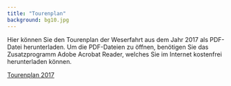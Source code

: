```yaml
---
title: "Tourenplan"
background: bg10.jpg
---
```

Hier können Sie den Tourenplan der Weserfahrt aus dem Jahr 2017 als PDF-Datei herunterladen.
Um die PDF-Dateien zu öffnen, benötigen Sie das Zusatzprogramm Adobe Acrobat Reader, welches Sie im Internet kostenfrei herunterladen können.


<a href="assets/images/Tourenplan_IWF_2017.pdf" class="btn btn-outline-inverse btn-sm">Tourenplan 2017</a>

